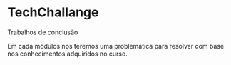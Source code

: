 # TechChallange
 Trabalhos de conclusão

 Em cada módulos nos teremos uma problemática para resolver com base nos conhecimentos adquiridos no curso.

